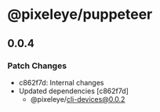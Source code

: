 # @pixeleye/puppeteer

## 0.0.4

### Patch Changes

- c862f7d: Internal changes
- Updated dependencies [c862f7d]
  - @pixeleye/cli-devices@0.0.2
